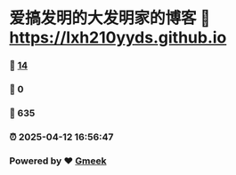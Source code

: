 # 爱搞发明的大发明家的博客 :link: https://lxh210yyds.github.io 
### :page_facing_up: [14](https://lxh210yyds.github.io/tag.html) 
### :speech_balloon: 0 
### :hibiscus: 635 
### :alarm_clock: 2025-04-12 16:56:47 
### Powered by :heart: [Gmeek](https://github.com/Meekdai/Gmeek)
